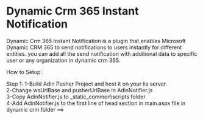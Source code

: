 # Dynamic Crm 365 Instant Notification

Dynamic Crm 365 Instant Notification is a plugin that enables Microsoft Dynamic CRM 365 to send notifications to users instantly for different entities. you can add all the send notification with additional data to specific user or any organization in dynamic crm 365.

How to Setup:

Step 1:
	1-Build Adin Pusher Project and host it on your iis server.<br/>
	2-Change wsUrlBase and pusherUrlBase in AdinNotifier.js <br/>
	3-Copy AdinNotifier.js to \_static\_common\scripts folder<br/>
	4-Add AdinNotifier.js to the first line of head section in main.aspx file in dynamic crm folder ==> <br/> <script  type="text/javascript" src="/_static/_common/scripts/AdinNotifier.js"/><br/>
	5-Test Notification system by PusherTest<br/>
	6-Add Notification to crm plugins like SendNotificationPlugin sample code<br/>
	




